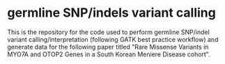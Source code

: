 # germline SNP/indels variant calling

This is the repository for the code used to perform germline SNP/indel variant calling/interpretation (following GATK best practice workflow) and generate data for the following paper titled "Rare Missense Variants in MYO7A and OTOP2 Genes in a South Korean Meniere Disease cohort". 
